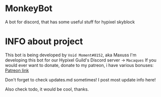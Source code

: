 # MonkeyBot
A bot for discord, that has some useful stuff for hypixel skyblock

# INFO about project
This bot is being developed by `Void Moment#8152`, aka Maxuss
I'm developing this bot for our Hypixel Guild's Discord server -> `Macaques`
If you would ever want to donate, donate to my patreon, i have various bonuses: <a href='https://www.patreon.com/maxus_'>Patreon link</a> 

Don't forget to check updates.md sometimes! I post most update info here!

Also check todo, it would be cool, thanks.

